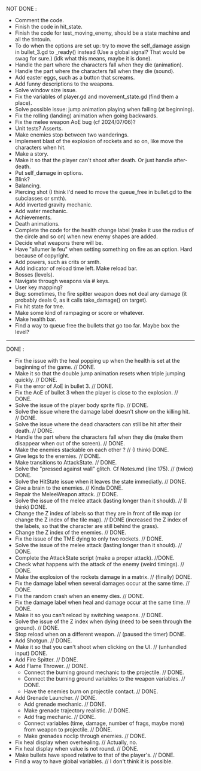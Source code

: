 NOT DONE :

- Comment the code.
- Finish the code in hit_state.
- Finish the code for test_moving_enemy, should be a state machine and all the tintouin.
- To do when the options are set up: try to move the self_damage assign in bullet_3.gd to _ready() instead
	(Use a global signal? That would be swag for sure.) (idk what this means, maybe it is done).
- Handle the part where the characters fall when they die (animation).
- Handle the part where the characters fall when they die (sound).
- Add easter eggs, such as a button that screams.
- Add funny descriptions to the weapons.
- Solve window size issue.
- Fix the variables of player.gd and movement_state.gd (find them a place).
- Solve possible issue: jump animation playing when falling (at beginning).
- Fix the rolling (landing) animation when going backwards.
- Fix the melee weapon AoE bug (cf 2024/07/06)?
- Unit tests? Asserts.
- Make enemies stop between two wanderings.
- Implement blast of the explosion of rockets and so on, like move the characters when hit.
- Make a story.
- Make it so that the player can't shoot after death. Or just handle after-death.
- Put self_damage in options.
- Blink?
- Balancing.
- Piercing shot (I think I'd need to move the queue_free in bullet.gd to the subclasses or smth).
- Add inverted gravity mechanic.
- Add water mechanic.
- Achievements.
- Death animations.
- Complete the code for the health change label (make it use the radius of the circle and so on) when new enemy shapes
	are added.
- Decide what weapons there will be.
- Have "allumer le feu" when setting something on fire as an option. Hard because of copyright.
- Add powers, such as crits or smth.
- Add indicator of reload time left. Make reload bar.
- Bosses (levels).
- Navigate through weapons via # keys.
- User key mapping?
- Bug: sometimes, the fire spitter weapon does not deal any damage (it probably deals 0, as it calls take_damage() on
	target).
- Fix hit state for tme.
- Make some kind of rampaging or score or whatever.
- Make health bar.
- Find a way to queue free the bullets that go too far. Maybe box the level?

------------------------------------------------------------------------------------------------------
DONE :

- Fix the issue with the heal popping up when the health is set at the beginning of the game. // DONE.
- Make it so that the double jump animation resets when triple jumping quickly. // DONE.
- Fix the error of AoE in bullet 3. // DONE.
- Fix the AoE of bullet 3 when the player is close to the explosion. // DONE.
- Solve the issue of the player body sprite flip. // DONE.
- Solve the issue where the damage label doesn't show on the killing hit. // DONE.
- Solve the issue where the dead characters can still be hit after their death. // DONE.
- Handle the part where the characters fall when they die (make them disappear when out of the screen). // DONE.
- Make the enemies stackable on each other ? // (I think) DONE.
- Give legs to the enemies. // DONE.
- Make transitions to AttackState. // DONE.
- Solve the "pressed against wall" glitch. Cf Notes.md (line 175). // (twice) DONE.
- Solve the HitState issue when it leaves the state immediatly. // DONE.
- Give a brain to the enemies. // Kinda DONE.
- Repair the MeleeWeapon attack. // DONE.
- Solve the issue of the melee attack (lasting longer than it should). // (I think) DONE.
- Change the Z index of labels so that they are in front of tile map (or change the Z index of the tile map). // DONE
	(increased the Z index of the labels, so that the character are still behind the grass).
- Change the Z index of the enemies. // DONE.
- Fix the issue of the TME dying to only two rockets. // DONE.
- Solve the issue of the melee attack (lasting longer than it should). // DONE.
- Complete the AttackState script (make a proper attack). //DONE.
- Check what happens with the attack of the enemy (weird timings). // DONE.
- Make the explosion of the rockets damage in a matrix. // (finally) DONE.
- Fix the damage label when several damages occur at the same time. // DONE.
- Fix the random crash when an enemy dies. // DONE.
- Fix the damage label when heal and damage occur at the same time. // DONE.
- Make it so you can't reload by switching weapons. // DONE.
- Solve the issue of the Z index when dying (need to be seen through the ground). // DONE.
- Stop reload when on a different weapon. // (paused the timer) DONE.
- Add Shotgun. // DONE.
- Make it so that you can't shoot when clicking on the UI. // (unhandled input) DONE.
- Add Fire Spitter. // DONE.
- Add Flame Thrower. // DONE.
	- Connect the burning ground mechanic to the projectile. // DONE.
	- Connect the burning ground variables to the weapon variables. // DONE.
	- Have the enemies burn on projectile contact. // DONE.
- Add Grenade Launcher. // DONE.
	- Add grenade mechanic. // DONE.
	- Make grenade trajectory realistic. // DONE.
	- Add frag mechanic. // DONE.
	- Connect variables (time, damage, number of frags, maybe more) from weapon to projectile. // DONE.
	- Make grenades noclip through enemies. // DONE.
- Fix heal display when overhealing. // Actually, no.
- Fix heal display when value is not round. // DONE.
- Make bullets have speed relative to that of the player's. // DONE.
- Find a way to have global variables. // I don't think it is possible.
